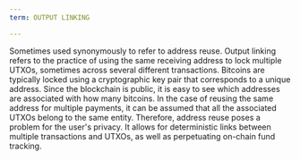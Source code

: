 ```yaml
---
term: OUTPUT LINKING

---
```

Sometimes used synonymously to refer to address reuse. Output linking refers to the practice of using the same receiving address to lock multiple UTXOs, sometimes across several different transactions. Bitcoins are typically locked using a cryptographic key pair that corresponds to a unique address. Since the blockchain is public, it is easy to see which addresses are associated with how many bitcoins. In the case of reusing the same address for multiple payments, it can be assumed that all the associated UTXOs belong to the same entity. Therefore, address reuse poses a problem for the user's privacy. It allows for deterministic links between multiple transactions and UTXOs, as well as perpetuating on-chain fund tracking.